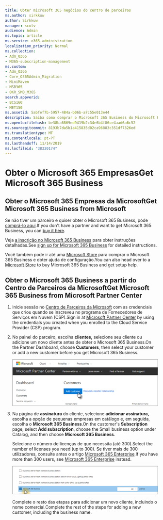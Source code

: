 ```yaml
---
title: Obter microsoft 365 negócios do centro de parceiros
ms.author: sirkkuw
author: Sirkkuw
manager: scotv
audience: Admin
ms.topic: article
ms.service: o365-administration
localization_priority: Normal
ms.collection:
- Adm_O365
- M365-subscription-management
ms.custom:
- Adm_O365
- Core_O365Admin_Migration
- MiniMaven
- MSB365
- OKR_SMB_M365
search.appverid:
- BCS160
- MET150
ms.assetid: 5abfef7b-5957-484a-b06b-a7c55e013e44
description: Saiba como comprar o Microsoft 365 Business do Microsoft Partner Center.
ms.openlocfilehash: be38ba6869ed9419b2c34e6b4f86ce4aad6a6c52
ms.sourcegitcommit: 8193b7da5b1a415835d02ca96883c351df7326ed
ms.translationtype: MT
ms.contentlocale: pt-PT
ms.lasthandoff: 11/14/2019
ms.locfileid: "38320174"
---
```

# <a name="get-microsoft-365-business"></a><span data-ttu-id="36d4d-103">Obter o Microsoft 365 Empresas</span><span class="sxs-lookup"><span data-stu-id="36d4d-103">Get Microsoft 365 Business</span></span>

## <a name="get-microsoft-365-business-from-microsoft"></a><span data-ttu-id="36d4d-104">Obter o Microsoft 365 Empresas da Microsoft</span><span class="sxs-lookup"><span data-stu-id="36d4d-104">Get Microsoft 365 Business from Microsoft</span></span>

<span data-ttu-id="36d4d-105">Se não tiver um parceiro e quiser obter o Microsoft 365 Business, pode [comprá-lo aqui](https://www.microsoft.com/en-US/microsoft-365/business).</span><span class="sxs-lookup"><span data-stu-id="36d4d-105">If you don't have a partner and want to get Microsoft 365 Business, you can [buy it here](https://www.microsoft.com/en-US/microsoft-365/business).</span></span>

<span data-ttu-id="36d4d-106">Veja [a inscrição no Microsoft 365 Business](sign-up.md) para obter instruções detalhadas.</span><span class="sxs-lookup"><span data-stu-id="36d4d-106">See [sign up for Microsoft 365 Business](sign-up.md) for detailed instructions.</span></span>

<span data-ttu-id="36d4d-107">Você também pode ir até uma [Microsoft Store](https://www.microsoft.com/en-us/store/locations/find-a-store?icid=en_US_Store_UH_FAS) para comprar o Microsoft 365 Business e obter ajuda de configuração.</span><span class="sxs-lookup"><span data-stu-id="36d4d-107">You can also head over to a [Microsoft Store](https://www.microsoft.com/en-us/store/locations/find-a-store?icid=en_US_Store_UH_FAS) to buy Microsoft 365 Business and get setup help.</span></span>
  
## <a name="get-microsoft-365-business-from-microsoft-partner-center"></a><span data-ttu-id="36d4d-108">Obter o Microsoft 365 Business a partir do Centro de Parceiros da Microsoft</span><span class="sxs-lookup"><span data-stu-id="36d4d-108">Get Microsoft 365 Business from Microsoft Partner Center</span></span>

1. <span data-ttu-id="36d4d-109">Inicie sessão no [Centro de Parceiros da Microsoft](https://go.microsoft.com/fwlink/p/?linkid=849910) com as credenciais que criou quando se inscreveu no programa de Fornecedores de Serviços em Nuvem (CSP).</span><span class="sxs-lookup"><span data-stu-id="36d4d-109">Sign in at [Microsoft Partner Center](https://go.microsoft.com/fwlink/p/?linkid=849910) by using the credentials you created when you enrolled to the Cloud Service Provider (CSP) program.</span></span> 
    
2. <span data-ttu-id="36d4d-110">No painel do parceiro, escolha **clientes,** selecione seu cliente ou adicione um novo cliente antes de obter o Microsoft 365 Business.</span><span class="sxs-lookup"><span data-stu-id="36d4d-110">On the Partner Dashboard, choose **Customers**, then select your customer or add a new customer before you get Microsoft 365 Business.</span></span>
    
    ![No centro microsoft partner, adicione um cliente.](media/ec807d07-bbd2-411f-8fe1-c644cf9a3882.png)
  
3. <span data-ttu-id="36d4d-112">Na página de **assinatura** do cliente, selecione **adicionar assinatura,** escolha a opção de pequenas empresas em catálogo e, em seguida, escolha o **Microsoft 365 Business**.</span><span class="sxs-lookup"><span data-stu-id="36d4d-112">On the customer's **Subscription** page, select **Add subscription**, choose the Small business option under Catalog, and then choose **Microsoft 365 Business**.</span></span>
    
    <span data-ttu-id="36d4d-113">Selecione o número de licenças de que necessita (até 300).</span><span class="sxs-lookup"><span data-stu-id="36d4d-113">Select the number of licenses you need (up to 300).</span></span> <span data-ttu-id="36d4d-114">Se tiver mais de 300 utilizadores, consulte antes o artigo [Microsoft 365 Enterprise](https://go.microsoft.com/fwlink/p/?linkid=862316).</span><span class="sxs-lookup"><span data-stu-id="36d4d-114">If you have more than 300 users, see [Microsoft 365 Enterprise](https://go.microsoft.com/fwlink/p/?linkid=862316) instead.</span></span> 
    
    ![Na nova página de assinatura, escolha pequenas empresas.](media/52d99e89-2175-4974-84bb-dd626048541b.png)
  
    <span data-ttu-id="36d4d-116">Complete o resto das etapas para adicionar um novo cliente, incluindo o nome comercial.</span><span class="sxs-lookup"><span data-stu-id="36d4d-116">Complete the rest of the steps for adding a new customer, including the business name.</span></span>
    


